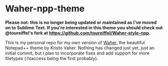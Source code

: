 Waher-npp-theme
===============

**Please not: this is no longer being updated or maintained as I've moved on to Sublime Text. If you're interested in this theme you should check out @toureiffel's fork at https://github.com/toureiffel/Waher-style-npp.**

This is my personal repo for my own version of [Waher](http://waher.net/archives/1013), the beautiful Notepad++ theme by Kristo Vaher. Nothing has changed just yet, just an initial commit, but I plan to incorporate fixes and add support for more filetypes (.htaccess being the first probably).
